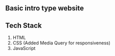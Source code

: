 ## Basic intro type website

## Tech Stack
1. HTML
2. CSS (Added Media Query for responsiveness)
3. JavaScript
